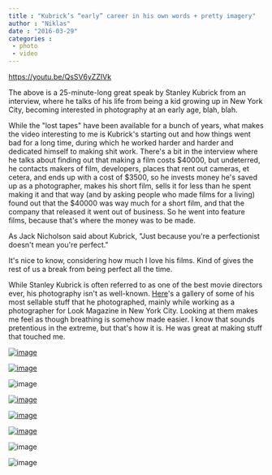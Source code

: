 ```yaml
---
title : "Kubrick’s “early” career in his own words + pretty imagery"
author : "Niklas"
date : "2016-03-29"
categories : 
 - photo
 - video
---
```


https://youtu.be/QsSV6yZZIVk

The above is a 25-minute-long great speak by Stanley Kubrick from an interview, where he talks of his life from being a kid growing up in New York City, becoming interested in photography at an early age, blah, blah.

While the "lost tapes" have been available for a bunch of years, what makes the video interesting to me is Kubrick's starting out and how things went bad for a long time, during which he worked harder and harder and dedicated himself to making shit work. There's a bit in the interview where he talks about finding out that making a film costs $40000, but undeterred, he contacts makers of film, developers, places that rent out cameras, et cetera, and ends up with a cost of $3500, so he invests money he's saved up as a photographer, makes his short film, sells it for less than he spent making it and that way (and by asking people who made films for a living) found out that the $40000 was way much for a short film, and that the company that released it went out of business. So he went into feature films, because that's where the money was to be made.

As Jack Nicholson said about Kubrick, "Just because you're a perfectionist doesn't mean you're perfect."

It's nice to know, considering how much I love his films. Kind of gives the rest of us a break from being perfect all the time.

While Stanley Kubrick is often referred to as one of the best movie directors ever, his photography isn't as well-known. [Here](http://twistedsifter.com/2011/12/stanley-kubricks-new-york-photos-1940s)'s a gallery of some of his most sellable stuff that he photographed, mainly while working as a photographer for Look Magazine in New York City. Looking at them makes me feel as though breathing is somehow made easier. I know that sounds pretentious in the extreme, but that's how it is. He was great at making stuff that touched me.

[![image](https://niklasblog.com/wp-content/screenshot_20160327-100053.png "Screenshot_20160327-100053.png")](https://niklasblog.com/wp-content/screenshot_20160327-100053.png)

[![image](https://niklasblog.com/wp-content/screenshot_20160327-100125.png "Screenshot_20160327-100125.png")](https://niklasblog.com/wp-content/screenshot_20160327-100125.png)

![image](https://niklasblog.com/wp-content/screenshot_20160327-100131.png "Screenshot_20160327-100131.png")

[![image](https://niklasblog.com/wp-content/screenshot_20160327-095727.png "Screenshot_20160327-095727.png")](https://niklasblog.com/wp-content/screenshot_20160327-095727.png)

[![image](https://niklasblog.com/wp-content/screenshot_20160327-100141.png "Screenshot_20160327-100141.png")](https://niklasblog.com/wp-content/screenshot_20160327-100141.png)

[![image](https://niklasblog.com/wp-content/screenshot_20160327-100233.png "Screenshot_20160327-100233.png")](https://niklasblog.com/wp-content/screenshot_20160327-100233.png)

![image](https://niklasblog.com/wp-content/screenshot_20160327-095834.png "Screenshot_20160327-095834.png")

![image](https://niklasblog.com/wp-content/screenshot_20160327-095845.png "Screenshot_20160327-095845.png")
